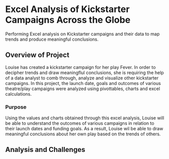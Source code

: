 # Excel Analysis of Kickstarter Campaigns Across the Globe
Performing Excel analysis on Kickstarter campaigns and their data to map trends and produce meaningful conclusions.

## Overview of Project
Louise has created a kickstarter campaign for her play Fever. In order to decipher trends and draw meaningflul conclusions, she is requiring the help of a data analyst to comb through, analyze and visualize other kickstarter campaigns. In this project, the launch date, goals and outcomes of various theatre/play campaigns were analyzed using pivottables, charts and excel calculations. 
### Purpose
Using the values and charts obtained through this excel analysis, Louise will be able to understand the outcomes of various campaigns in relation to their launch dates and funding goals. As a result, Louise wil be able to draw meaningful conclusions about her own play based on the trends of others. 


## Analysis and Challenges
